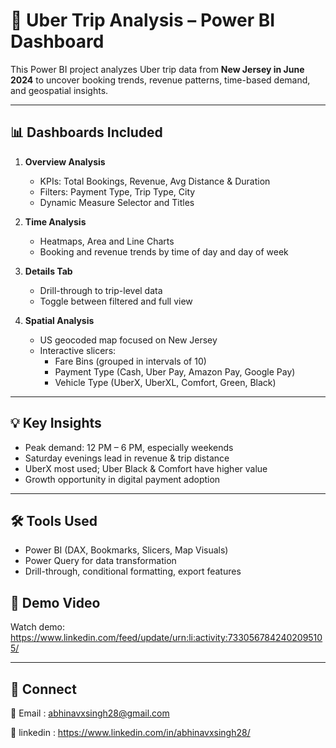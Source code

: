 # 🚕 Uber Trip Analysis – Power BI Dashboard

This Power BI project analyzes Uber trip data from **New Jersey in June 2024** to uncover booking trends, revenue patterns, time-based demand, and geospatial insights.

---

## 📊 Dashboards Included

1. **Overview Analysis**  
   - KPIs: Total Bookings, Revenue, Avg Distance & Duration  
   - Filters: Payment Type, Trip Type, City  
   - Dynamic Measure Selector and Titles  

2. **Time Analysis**  
   - Heatmaps, Area and Line Charts  
   - Booking and revenue trends by time of day and day of week  

3. **Details Tab**  
   - Drill-through to trip-level data  
   - Toggle between filtered and full view  

4. **Spatial Analysis**  
   - US geocoded map focused on New Jersey  
   - Interactive slicers:
     - Fare Bins (grouped in intervals of 10)
     - Payment Type (Cash, Uber Pay, Amazon Pay, Google Pay)
     - Vehicle Type (UberX, UberXL, Comfort, Green, Black)

---

## 💡 Key Insights

- Peak demand: 12 PM – 6 PM, especially weekends  
- Saturday evenings lead in revenue & trip distance  
- UberX most used; Uber Black & Comfort have higher value  
- Growth opportunity in digital payment adoption  

---

## 🛠 Tools Used

- Power BI (DAX, Bookmarks, Slicers, Map Visuals)  
- Power Query for data transformation  
- Drill-through, conditional formatting, export features  


## 🎥 Demo Video 

Watch demo: https://www.linkedin.com/feed/update/urn:li:activity:7330567842402095105/ 

---

## 🤝 Connect

📧 Email : abhinavxsingh28@gmail.com

🔗 linkedin : https://www.linkedin.com/in/abhinavxsingh28/

